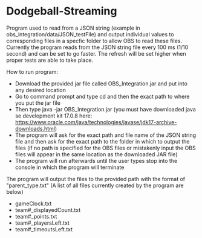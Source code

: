 # Dodgeball-Streaming
Program used to read from a JSON string (example in obs_integration/data/JSON_testFile) and output individual values to corresponding files in a specfic folder to allow OBS to read these files. Currently the program reads from the JSON string file every 100 ms (1/10 second) and can be set to go faster. The refresh will be set higher when proper tests are able to take place.

How to run program:
- Download the provided jar file called OBS_Integration.jar and put into any desired location
- Go to command prompt and type cd and then the exact path to where you put the jar file
- Then type java -jar OBS_Integration.jar (you must have downloaded java se development kit 17.0.8 here: https://www.oracle.com/java/technologies/javase/jdk17-archive-downloads.html)
- The program will ask for the exact path and file name of the JSON string file and then ask for the exact path to the folder in which to output the files (if no path is specified for the OBS files or mistakenly input the OBS files will appear in the same location as the downloaded JAR file)
- The program will run afterwards until the user types stop into the console in which the program will terminate

The program will output the files to the provided path with the format of "parent_type.txt" (A list of all files currently created by the program are below)
- gameClock.txt
- team#_displayedCount.txt
- team#_points.txt
- team#_playersLeft.txt
- team#_timeoutsLeft.txt
